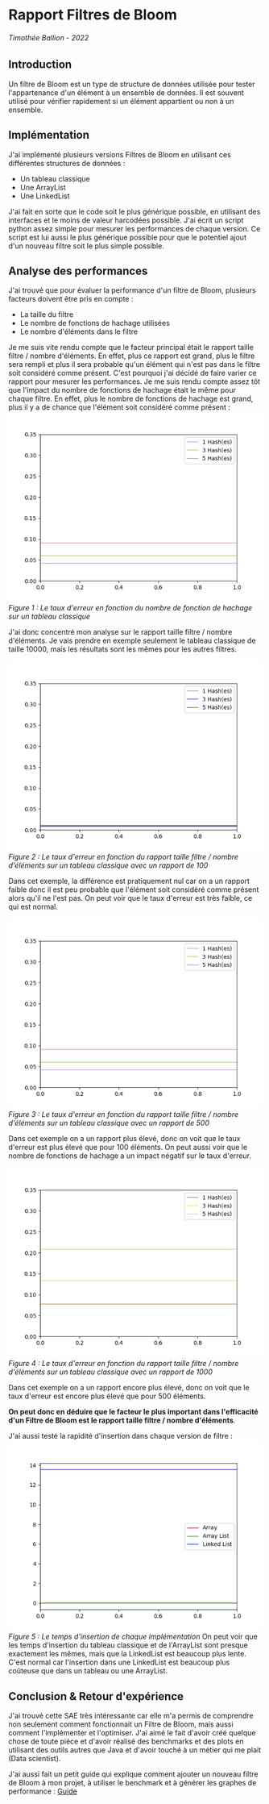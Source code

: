 # Rapport Filtres de Bloom
###### Timothée Ballion - 2022

## Introduction
Un filtre de Bloom est un type de structure de données utilisée pour tester l'appartenance d'un élément à un ensemble de données. Il est souvent utilisé pour vérifier rapidement si un élément appartient ou non à un ensemble.


## Implémentation
J'ai implémenté plusieurs versions Filtres de Bloom en utilisant ces différentes structures de données :
- Un tableau classique
- Une ArrayList
- Une LinkedList
  
J'ai fait en sorte que le code soit le plus générique possible, en utilisant des interfaces et le moins de valeur harcodées possible.
J'ai écrit un script python assez simple pour mesurer les performances de chaque version. Ce script est lui aussi le plus générique possible pour que le potentiel ajout d'un nouveau filtre soit le plus simple possible.

## Analyse des performances
J'ai trouvé que pour évaluer la performance d'un filtre de Bloom, plusieurs facteurs doivent être pris en compte :
- La taille du filtre 
- Le nombre de fonctions de hachage utilisées
- Le nombre d'éléments dans le filtre

Je me suis vite rendu compte que le facteur principal était le rapport taille filtre / nombre d'éléments. En effet, plus ce rapport est grand, plus le filtre sera rempli et plus il sera probable qu'un élément qui n'est pas dans le filtre soit considéré comme présent. C'est pourquoi j'ai décidé de faire varier ce rapport pour mesurer les performances.
Je me suis rendu compte assez tôt que l'impact du nombre de fonctions de hachage était le même pour chaque filtre. En effet, plus le nombre de fonctions de hachage est grand, plus il y a de chance que l'élément soit considéré comme présent : 
![Plot](/plots/BloomArray500Elements.png "Le taux d'erreur en fonction du nombre de fonction de hachage")
*Figure 1 : Le taux d'erreur en fonction du nombre de fonction de hachage sur un tableau classique*

J'ai donc concentré mon analyse sur le rapport taille filtre / nombre d'éléments.
Je vais prendre en exemple seulement le tableau classique de taille 10000, mais les résultats sont les mêmes pour les autres filtres.


![Plot](/plots/BloomArray100Elements.png "Le taux d'erreur en fonction du rapport taille filtre / nombre d'éléments sur un tableau classique")
*Figure 2 : Le taux d'erreur en fonction du rapport taille filtre / nombre d'éléments sur un tableau classique avec un rapport de 100*

Dans cet exemple, la différence est pratiquement nul car on a un rapport faible donc il est peu probable que l'élément soit considéré comme présent alors qu'il ne l'est pas. On peut voir que le taux d'erreur est très faible, ce qui est normal.

![Plot](/plots/BloomArray500Elements.png "Le taux d'erreur en fonction du rapport taille filtre / nombre d'éléments sur un tableau classique")
*Figure 3 : Le taux d'erreur en fonction du rapport taille filtre / nombre d'éléments sur un tableau classique avec un rapport de 500*

Dans cet exemple on a un rapport plus élevé, donc on voit que le taux d'erreur est plus élevé que pour 100 éléments. On peut aussi voir que le nombre de fonctions de hachage a un impact négatif sur le taux d'erreur.

![Plot](/plots/BloomArray1000Elements.png "Le taux d'erreur en fonction du rapport taille filtre / nombre d'éléments sur un tableau classique")
*Figure 4 : Le taux d'erreur en fonction du rapport taille filtre / nombre d'éléments sur un tableau classique avec un rapport de 1000*

Dans cet exemple on a un rapport encore plus élevé, donc on voit que le taux d'erreur est encore plus élevé que pour 500 éléments.

**On peut donc en déduire que le facteur le plus important dans l'efficacité d'un Filtre de Bloom est le rapport taille filtre / nombre d'éléments**.

J'ai aussi testé la rapidité d'insertion dans chaque version de filtre :
![Plot](/plots/InsertSpeed.png "Le temps d'insertion en fonction du rapport taille filtre / nombre d'éléments")
*Figure 5 : Le temps d'insertion de chaque implémentation*
On peut voir que les temps d'insertion du tableau classique et de l'ArrayList sont presque exactement les mêmes, mais que la LinkedList est beaucoup plus lente. C'est normal car l'insertion dans une LinkedList est beaucoup plus coûteuse que dans un tableau ou une ArrayList.

## Conclusion & Retour d'expérience
J'ai trouvé cette SAE très intéressante car elle m'a permis de comprendre non seulement comment fonctionnait un Filtre de Bloom, mais aussi comment l'implémenter et l'optimiser. J'ai aimé le fait d'avoir créé quelque chose de toute pièce et d'avoir réalisé des benchmarks et des plots en utilisant des outils autres que Java et d'avoir touché à un métier qui me plait (Data scientist).

J'ai aussi fait un petit guide qui explique comment ajouter un nouveau filtre de Bloom à mon projet, à utiliser le benchmark et à générer les graphes de performance : [Guide](/Guide.md)